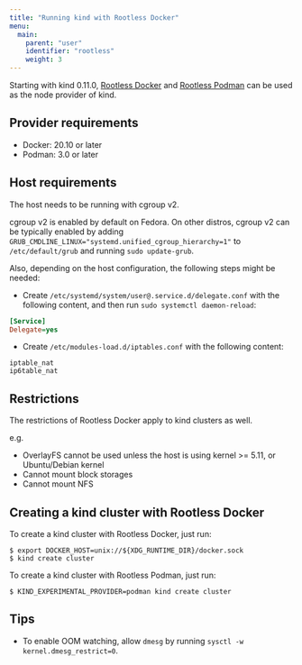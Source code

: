 ```yaml
---
title: "Running kind with Rootless Docker"
menu:
  main:
    parent: "user"
    identifier: "rootless"
    weight: 3
---
```

Starting with kind 0.11.0, [Rootless Docker](https://docs.docker.com/go/rootless/) and [Rootless Podman](https://github.com/containers/podman/blob/master/docs/tutorials/rootless_tutorial.md) can be used as the node provider of kind.

## Provider requirements
- Docker: 20.10 or later
- Podman: 3.0 or later

## Host requirements
The host needs to be running with cgroup v2.

cgroup v2 is enabled by default on Fedora.
On other distros, cgroup v2 can be typically enabled by adding `GRUB_CMDLINE_LINUX="systemd.unified_cgroup_hierarchy=1"` to `/etc/default/grub` and
running `sudo update-grub`.

Also, depending on the host configuration, the following steps might be needed:

- Create `/etc/systemd/system/user@.service.d/delegate.conf` with the following content, and then run `sudo systemctl daemon-reload`:
```ini
[Service]
Delegate=yes
```

- Create `/etc/modules-load.d/iptables.conf` with the following content:
```
iptable_nat
ip6table_nat
```

## Restrictions

The restrictions of Rootless Docker apply to kind clusters as well.

e.g.
- OverlayFS cannot be used unless the host is using kernel >= 5.11, or Ubuntu/Debian kernel
- Cannot mount block storages
- Cannot mount NFS

## Creating a kind cluster with Rootless Docker

To create a kind cluster with Rootless Docker, just run:
```console
$ export DOCKER_HOST=unix://${XDG_RUNTIME_DIR}/docker.sock
$ kind create cluster
```

To create a kind cluster with Rootless Podman, just run:
```console
$ KIND_EXPERIMENTAL_PROVIDER=podman kind create cluster
```

## Tips
- To enable OOM watching, allow `dmesg` by running `sysctl -w kernel.dmesg_restrict=0`.
